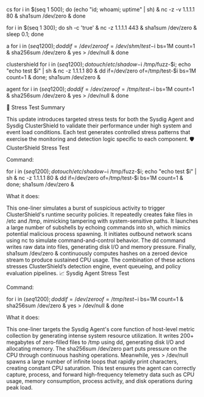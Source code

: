 cs
for i in $(seq 1 500); do (echo "id; whoami; uptime" | sh) & nc -z -v 1.1.1.1 80 & sha1sum /dev/zero & done

for i in $(seq 1 300); do sh -c 'true' & nc -z 1.1.1.1 443 & sha1sum /dev/zero & sleep 0.1; done




a
for i in $(seq 1 200); do dd if=/dev/zero of=/dev/shm/test-$i bs=1M count=1 & sha256sum /dev/zero & yes > /dev/null & done





clustershield
for i in $(seq 1 200); do touch /etc/shadow-$i /tmp/fuzz-$i; echo "echo test $i" | sh & nc -z 1.1.1.1 80 & dd if=/dev/zero of=/tmp/test-$i bs=1M count=1 & done; sha1sum /dev/zero &


agent
for i in $(seq 1 200); do dd if=/dev/zero of=/tmp/test-$i bs=1M count=1 & sha256sum /dev/zero & yes > /dev/null & done





🔧 Stress Test Summary

This update introduces targeted stress tests for both the Sysdig Agent and Sysdig ClusterShield to validate their performance under high system and event load conditions. Each test generates controlled stress patterns that exercise the monitoring and detection logic specific to each component.
🛡️ ClusterShield Stress Test

Command:

for i in $(seq 1 200); do touch /etc/shadow-$i /tmp/fuzz-$i; echo "echo test $i" | sh & nc -z 1.1.1.1 80 & dd if=/dev/zero of=/tmp/test-$i bs=1M count=1 & done; sha1sum /dev/zero &

What it does:

This one-liner simulates a burst of suspicious activity to trigger ClusterShield's runtime security policies. It repeatedly creates fake files in /etc and /tmp, mimicking tampering with system-sensitive paths. It launches a large number of subshells by echoing commands into sh, which mimics potential malicious process spawning. It initiates outbound network scans using nc to simulate command-and-control behavior. The dd command writes raw data into files, generating disk I/O and memory pressure. Finally, sha1sum /dev/zero & continuously computes hashes on a zeroed device stream to produce sustained CPU usage. The combination of these actions stresses ClusterShield’s detection engine, event queueing, and policy evaluation pipelines.
📈 Sysdig Agent Stress Test

Command:

for i in $(seq 1 200); do dd if=/dev/zero of=/tmp/test-$i bs=1M count=1 & sha256sum /dev/zero & yes > /dev/null & done

What it does:

This one-liner targets the Sysdig Agent's core function of host-level metric collection by generating intense system resource utilization. It writes 200+ megabytes of zero-filled files to /tmp using dd, generating disk I/O and allocating memory. The sha256sum /dev/zero part puts pressure on the CPU through continuous hashing operations. Meanwhile, yes > /dev/null spawns a large number of infinite loops that rapidly print characters, creating constant CPU saturation. This test ensures the agent can correctly capture, process, and forward high-frequency telemetry data such as CPU usage, memory consumption, process activity, and disk operations during peak load.
